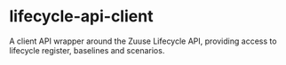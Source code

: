 # lifecycle-api-client
A client API wrapper around the Zuuse Lifecycle API, providing access to lifecycle register, baselines and scenarios.
